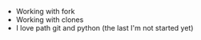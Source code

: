 * Working with fork
* Working with clones
* I love path git and python (the last I'm not started yet)
